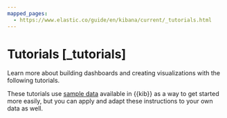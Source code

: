 ```yaml
---
mapped_pages:
  - https://www.elastic.co/guide/en/kibana/current/_tutorials.html
---
```


# Tutorials [_tutorials]

Learn more about building dashboards and creating visualizations with the following tutorials.

These tutorials use [sample data](../index.md#gs-get-data-into-kibana) available in {{kib}} as a way to get started more easily, but you can apply and adapt these instructions to your own data as well.



